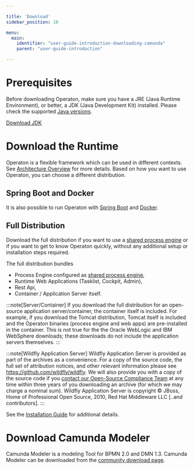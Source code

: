 ```yaml
---

title: 'Download'
sidebar_position: 10

menu:
  main:
    identifier: "user-guide-introduction-downloading-camunda"
    parent: "user-guide-introduction"

---
```



# Prerequisites

Before downloading Operaton, make sure you have a JRE (Java Runtime Environment), or better, a JDK
(Java Development Kit) installed. Please check the supported [Java versions](./supported-environments.md#java).

[Download JDK][get-jdk]


# Download the Runtime

Operaton is a flexible framework which can be used in different contexts. See [Architecture Overview](./architecture.md) for more details. Based on how you want
to use Operaton, you can choose a different distribution.


## Spring Boot and Docker

It is also possible to run Operaton with [Spring Boot][run-with-spring-boot] and [Docker][run-with-docker].


## Full Distribution

Download the full distribution if you want to use a [shared process engine][shared-engine] or if you
want to get to know Operaton quickly, without any additional setup or installation steps required.

The full distribution bundles

* Process Engine configured as [shared process engine][shared-engine],
* Runtime Web Applications (Tasklist, Cockpit, Admin),
* Rest Api,
* Container / Application Server itself.

:::note[Server/Container]
  If you download the full distribution for an open-source application
  server/container, the container itself is included. For example, if you download the Tomcat
  distribution, Tomcat itself is included and the Operaton binaries (process engine and
  web apps) are pre-installed in the container. This is not true for the the Oracle WebLogic
  and IBM WebSphere downloads; these downloads do not include the application servers themselves.
:::

:::note[Wildfly Application Server]
  Wildfly Application Server is provided as part of the archives as a convenience. For a copy of the source code, the full set of attribution notices, and other relevant information please see https://github.com/wildfly/wildfly. We will also provide you with a copy of the source code if you [contact our Open-Source Compliance Team](https://docs.operaton.org/manual/latest/introduction/licenses/#contact) at any time within three years of you downloading an archive (for which we may charge a nominal sum). Wildfly Application Server is copyright © JBoss, Home of Professional Open Source, 2010, Red Hat Middleware LLC [..and contributors].
:::

See the [Installation Guide][installation-guide-full] for additional details.


# Download Camunda Modeler

Camunda Modeler is a modeling Tool for BPMN 2.0 and DMN 1.3. Camunda Modeler can be downloaded
from the [community download page][community-download-page].



[get-jdk]: https://www.oracle.com/technetwork/java/javase/downloads/index.html
[community-download-page]: https://camunda.com/download/
[enterprise-download-page]: /enterprise/download
[shared-engine]: ./architecture.md#shared-container-managed-process-engine
[installation-guide-full]: ../installation/index.md
[run-with-spring-boot]: ../user-guide/spring-boot-integration/index.md
[run-with-docker]: ../installation/docker.md
